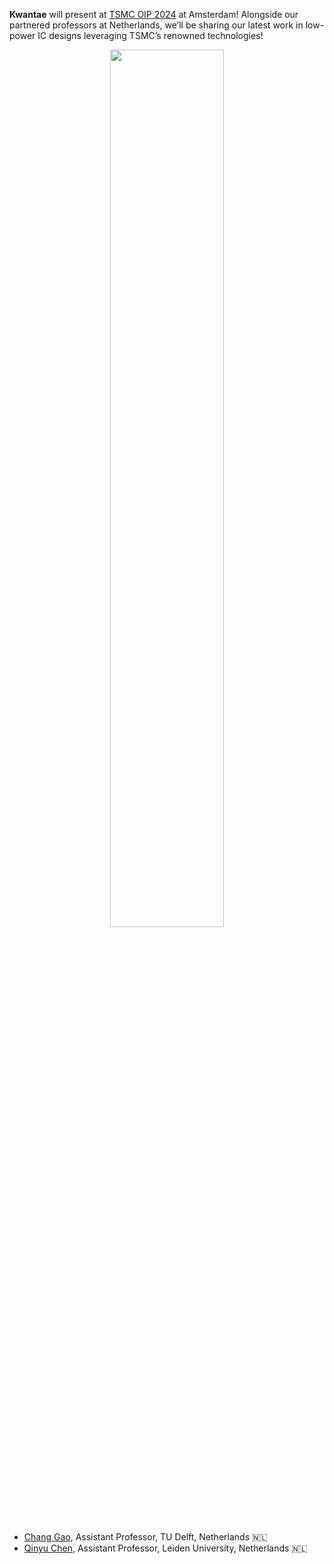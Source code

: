 <!-- <span style="display: block; height: 0.5em;"></span> -->

<b>Kwantae</b> will present at <a href="https://lnkd.in/dUYdy_CZ" target="_blank">TSMC OIP 2024</a> at Amsterdam! Alongside our partnered professors at Netherlands, we’ll be sharing our latest work in low-power IC designs leveraging <i class="fa-solid fa-microchip fa-xl"></i> TSMC’s renowned technologies!

<center><img src="{{ site.base_url }}/img/news/2024-11-05.gif" width="60%"></center><br>

<ul>
    <li>
        <a href = 'https://www.tudemi.com' target=_blank>Chang Gao</a>,
        Assistant Professor,
        TU Delft,
        Netherlands <span class='emoji'>🇳🇱</span>
    </li>
    <li>
        <a href = 'https://sites.google.com/view/qinyu/home?authuser=0' target=_blank>Qinyu Chen</a>,
        Assistant Professor,
        Leiden University,
        Netherlands <span class='emoji'>🇳🇱</span>
    </li>
</ul>

<br><br><br><br>